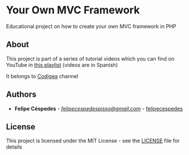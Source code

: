 # Your Own MVC Framework
Educational project on how to create your own MVC framework in PHP

## About
This project is part of a series of tutorial videos which you can find on YouTube in [this playlist](https://www.youtube.com/playlist?list=PLm7oxli8T4WuIGNNzOhQwX8Myn04YiWXo) (videos are in Spanish)

It belongs to [Codigea](https://www.youtube.com/channel/UCOg6R-aR1hE6d2HIr4ydoqg) channel

## Authors

* **Felipe Céspedes** - *felipecespedespisso@gmail.com* - [felipecespedes](https://github.com/felipecespedes)

## License

This project is licensed under the MIT License - see the [LICENSE](LICENSE) file for details

